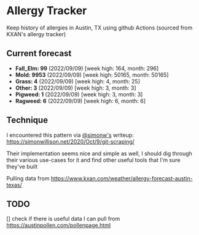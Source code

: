 # Allergy Tracker

Keep history of allergies in Austin, TX using github Actions (sourced from KXAN's allergy tracker)

## Current forecast
<!-- INJECT FORECAST -->
- **Fall_Elm: 99** (2022/09/09)  [week high: 164, month: 296]
- **Mold: 9953** (2022/09/09)  [week high: 50165, month: 50165]
- **Grass: 4** (2022/09/09)  [week high: 4, month: 25]
- **Other: 3** (2022/09/09)  [week high: 3, month: 3]
- **Pigweed: 1** (2022/09/09)  [week high: 3, month: 3]
- **Ragweed: 6** (2022/09/09)  [week high: 6, month: 6]
<!-- END INJECT FORECAST -->

## Technique

I encountered this pattern via [@simonw's](https://github.com/simonw) writeup: https://simonwillison.net/2020/Oct/9/git-scraping/

Their implementation seems nice and simple as well, I should dig through their various use-cases for it and find other useful tools that I'm sure they've built

Pulling data from https://www.kxan.com/weather/allergy-forecast-austin-texas/

## TODO

[] check if there is useful data I can pull from https://austinpollen.com/pollenpage.html
